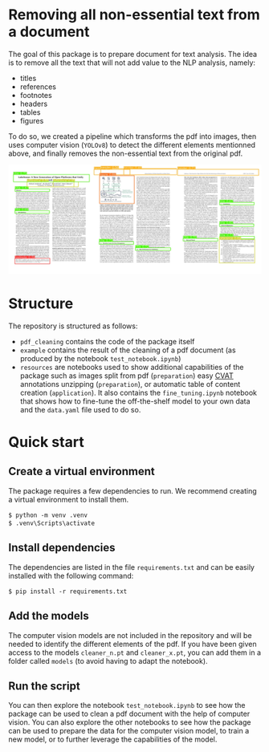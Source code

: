 # Removing all non-essential text from a document

The goal of this package is to prepare document for text analysis. The idea is to remove all the text that will not add value to the NLP analysis, namely:
- titles
- references
- footnotes
- headers
- tables
- figures

To do so, we created a pipeline which transforms the pdf into images, then uses computer vision (`YOLOv8`) to detect the different elements mentionned above, and finally removes the non-essential text from the original pdf.

![Example](example\cleaned_pdf\boxes\Example.jpg)

# Structure

The repository is structured as follows:
- `pdf_cleaning` contains the code of the package itself
- `example` contains the result of the cleaning of a pdf document (as produced by the notebook `test_notebook.ipynb`)
- `resources` are notebooks used to show additional capabilities of the package such as images split from pdf (`preparation`) easy [CVAT](https://app.cvat.ai/) annotations unzipping (`preparation`), or automatic table of content creation (`application`). It also contains the `fine_tuning.ipynb` notebook that shows how to fine-tune the off-the-shelf model to your own data and the `data.yaml` file used to do so.

# Quick start

## Create a virtual environment

The package requires a few dependencies to run. We recommend creating a virtual environment to install them.

```console
$ python -m venv .venv
$ .venv\Scripts\activate
```

## Install dependencies

The dependencies are listed in the file `requirements.txt` and can be easily installed with the following command:

```console
$ pip install -r requirements.txt
```

## Add the models

The computer vision models are not included in the repository and will be needed to identify the different elements of the pdf. If you have been given access to the models `cleaner_n.pt` and `cleaner_x.pt`, you can add them in a folder called `models` (to avoid having to adapt the notebook).

## Run the script

You can then explore the notebook `test_notebook.ipynb` to see how the package can be used to clean a pdf document with the help of computer vision. You can also explore the other notebooks to see how the package can be used to prepare the data for the computer vision model, to train a new model, or to further leverage the capabilities of the model.